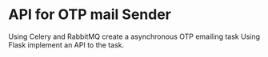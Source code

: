 # API for OTP mail Sender

Using Celery and RabbitMQ create a asynchronous OTP emailing task
Using Flask implement an API to the task.